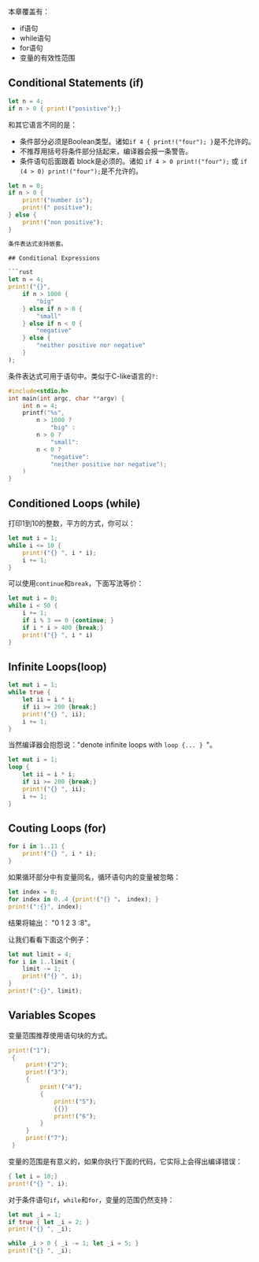 本章覆盖有：

- if语句
- while语句
- for语句
- 变量的有效性范围

## Conditional Statements (if)

```rust
let n = 4;
if n > 0 { print!("posistive");}
```

和其它语言不同的是：

- 条件部分必须是Boolean类型。诸如`if 4 { print!("four"); }`是不允许的。
- 不推荐用括号将条件部分括起来，编译器会报一条警告。
- 条件语句后面跟着 block是必须的。诸如 `if 4 > 0 print!("four");` 或 `if (4 > 0) print!("four");`是不允许的。

```rust
let n = 0;
if n > 0 {
    print!("number is");
    print!(" positive");
} else {
    print!("non positive");
}

条件表达式支持嵌套。

## Conditional Expressions

```rust
let n = 4;
print!("{}", 
    if n > 1000 {
        "big"
    } else if n > 0 {
        "small"
    } else if n < 0 {
        "negative"
    } else {
        "neither positive nor negative"
    }
);
```

条件表达式可用于语句中。类似于C-like语言的`?:`

```c
#include<stdio.h>
int main(int argc, char **argv) {
    int n = 4;
    printf("%s", 
        n > 1000 ?
            "big" :
        n > 0 ?
            "small":
        n < 0 ?
            "negative":
            "neither positive nor negative");
    )
}
```

## Conditioned Loops (while)

打印1到10的整数，平方的方式，你可以：

```rust
let mut i = 1;
while i <= 10 {
    print!("{} ", i * i);
    i += 1;
}
```
可以使用`continue`和`break`，下面写法等价：

```rust
let mut i = 0;
while i < 50 {
    i += 1;
    if i % 3 == 0 {continue; }
    if i * i > 400 {break;}
    print!("{} ", i * i)
}
```

## Infinite Loops(loop)

```rust
let mut i = 1;
while true {
    let ii = i * i;
    if ii >= 200 {break;}
    print!("{} ", ii);
    i += 1;
}
```

当然编译器会抱怨说："denote infinite loops with `loop {... } `"。

```rust
let mut i = 1;
loop {
    let ii = i * i;
    if ii >= 200 {break;}
    print!("{} ", ii);
    i += 1;
}
```

## Couting Loops (for)

```rust
for i in 1..11 {
    print!("{} ", i * i);
}
```

如果循环部分中有变量同名，循环语句内的变量被忽略：

```rust
let index = 8;
for index in 0..4 {print!("{} "， index); }
print!(":{}", index);
```

结果将输出： "0 1 2 3 :8"。

让我们看看下面这个例子：

```rust
let mut limit = 4;
for i in 1..limit {
    limit -= 1;
    print!("{} ", i);
}
print!(":{}", limit);
```

## Variables Scopes

变量范围推荐使用语句块的方式。

```rust
print!("1");
 {
     print!("2");
     print!("3");
     {
         print!("4");
         {
             print!("5");
             {{}}
             print!("6");
         }
     }
     print!("7");
 }
 ```

 变量的范围是有意义的，如果你执行下面的代码，它实际上会得出编译错误：

 ```rust
 { let i = 10;}
 print!("{} ", i);
 ```

 对于条件语句`if`，`while`和`for`，变量的范围仍然支持：

 ```rust
 let mut _i = 1;
 if true { let _i = 2; }
 print!("{} ", _i);

 while _i > 0 { _i -= 1; let _i = 5; }
 print!("{} ", _i);
 ```

 